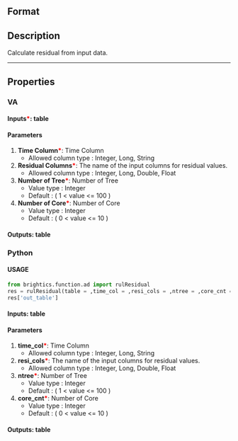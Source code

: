 ## Format


## Description
Calculate residual from input data.

---

## Properties
### VA
#### Inputs<b style="color:red">*</b>: table

#### Parameters
1. **Time Column**<b style="color:red">*</b>: Time Column
   - Allowed column type : Integer, Long, String
2. **Residual Columns**<b style="color:red">*</b>: The name of the input columns for residual values.
   - Allowed column type : Integer, Long, Double, Float
3. **Number of Tree**<b style="color:red">*</b>: Number of Tree
   - Value type : Integer
   - Default : ( 1 < value <= 100 )
4. **Number of Core**<b style="color:red">*</b>: Number of Core
   - Value type : Integer
   - Default : ( 0 < value <= 10 )

#### Outputs: table

### Python

#### USAGE
```python
from brightics.function.ad import rulResidual
res = rulResidual(table = ,time_col = ,resi_cols = ,ntree = ,core_cnt = )
res['out_table']
```

#### Inputs: table

#### Parameters
1. **time_col**<b style="color:red">*</b>: Time Column
   - Allowed column type : Integer, Long, String
2. **resi_cols**<b style="color:red">*</b>: The name of the input columns for residual values.
   - Allowed column type : Integer, Long, Double, Float
3. **ntree**<b style="color:red">*</b>: Number of Tree
   - Value type : Integer
   - Default : ( 1 < value <= 100 )
4. **core_cnt**<b style="color:red">*</b>: Number of Core
   - Value type : Integer
   - Default : ( 0 < value <= 10 )

#### Outputs: table

